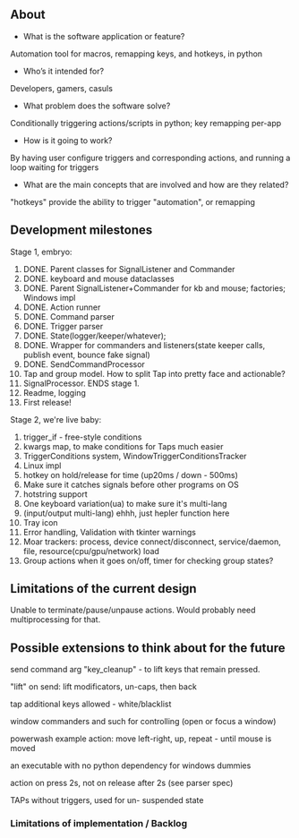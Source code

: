 ## About

- What is the software application or feature?

Automation tool for macros, remapping keys, and hotkeys, in python

- Who’s it intended for?

Developers, gamers, casuls

- What problem does the software solve?

Conditionally triggering actions/scripts in python; key remapping per-app

- How is it going to work?

By having user configure triggers and corresponding actions, and running a loop waiting for triggers

- What are the main concepts that are involved and how are they related?

"hotkeys" provide the ability to trigger "automation", or remapping

## Development milestones

Stage 1, embryo:

1. DONE. Parent classes for SignalListener and Commander
1. DONE. keyboard and mouse dataclasses
1. DONE. Parent SignalListener+Commander for kb and mouse; factories; Windows impl
1. DONE. Action runner
1. DONE. Command parser
1. DONE. Trigger parser
1. DONE. State(logger/keeper/whatever);
1. DONE. Wrapper for commanders and listeners(state keeper calls, publish event, bounce fake signal)
1. DONE. SendCommandProcessor
1. Tap and group model. How to split Tap into pretty face and actionable?
1. SignalProcessor. ENDS stage 1.
1. Readme, logging
1. First release!

Stage 2, we're live baby:

1. trigger_if - free-style conditions
1. kwargs map, to make conditions for Taps much easier
1. TriggerConditions system, WindowTriggerConditionsTracker
1. Linux impl
1. hotkey on hold/release for time (up20ms / down - 500ms)
1. Make sure it catches signals before other programs on OS
1. hotstring support
1. One keyboard variation(ua) to make sure it's multi-lang
1. (input/output multi-lang) ehhh, just hepler function here
1. Tray icon
1. Error handling, Validation with tkinter warnings
1. Moar trackers: process, device connect/disconnect, service/daemon, file, resource(cpu/gpu/network) load
1. Group actions when it goes on/off, timer for checking group states?

## Limitations of the current design

Unable to terminate/pause/unpause actions.
Would probably need multiprocessing for that.

## Possible extensions to think about for the future

send command arg "key_cleanup" - to lift keys that remain pressed.

"lift" on send: lift modificators, un-caps, then back

tap additional keys allowed - white/blacklist

window commanders and such for controlling (open or focus a window)

powerwash example action: move left-right, up, repeat - until mouse is moved

an executable with no python dependency for windows dummies

action on press 2s, not on release after 2s (see parser spec)

TAPs without triggers, used for un- suspended state

### Limitations of implementation / Backlog
